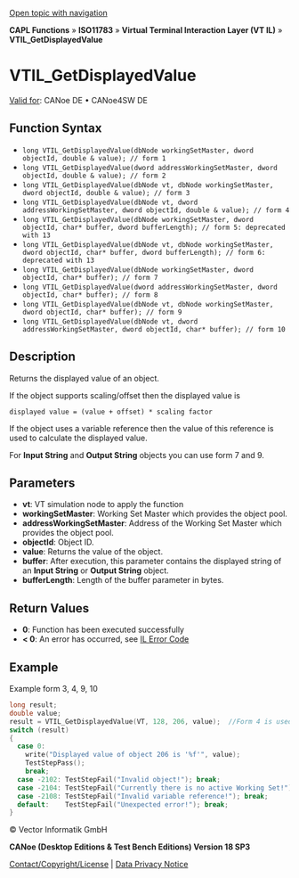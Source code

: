 [Open topic with navigation](../../../../../../CANoeDEFamily.htm#Topics/CAPLFunctions/ISO11783/ISOInteractionLayerVT/Functions/CAPLfunctionIso11783VTILGetDisplayedValue.md)

**CAPL Functions** » **ISO11783** » **Virtual Terminal Interaction Layer (VT IL)** » **VTIL_GetDisplayedValue**

# VTIL_GetDisplayedValue

[Valid for](../../../../Shared/FeatureAvailability.md):  CANoe DE • CANoe4SW DE

## Function Syntax

- `long VTIL_GetDisplayedValue(dbNode workingSetMaster, dword objectId, double & value); // form 1`
- `long VTIL_GetDisplayedValue(dword addressWorkingSetMaster, dword objectId, double & value); // form 2`
- `long VTIL_GetDisplayedValue(dbNode vt, dbNode workingSetMaster, dword objectId, double & value); // form 3`
- `long VTIL_GetDisplayedValue(dbNode vt, dword addressWorkingSetMaster, dword objectId, double & value); // form 4`
- `long VTIL_GetDisplayedValue(dbNode workingSetMaster, dword objectId, char* buffer, dword bufferLength); // form 5: deprecated with 13`
- `long VTIL_GetDisplayedValue(dbNode vt, dbNode workingSetMaster, dword objectId, char* buffer, dword bufferLength); // form 6: deprecated with 13`
- `long VTIL_GetDisplayedValue(dbNode workingSetMaster, dword objectId, char* buffer); // form 7`
- `long VTIL_GetDisplayedValue(dword addressWorkingSetMaster, dword objectId, char* buffer); // form 8`
- `long VTIL_GetDisplayedValue(dbNode vt, dbNode workingSetMaster, dword objectId, char* buffer); // form 9`
- `long VTIL_GetDisplayedValue(dbNode vt, dword addressWorkingSetMaster, dword objectId, char* buffer); // form 10`

## Description

Returns the displayed value of an object.

If the object supports scaling/offset then the displayed value is

`displayed value = (value + offset) * scaling factor`

If the object uses a variable reference then the value of this reference is used to calculate the displayed value.

For **Input String** and **Output String** objects you can use form 7 and 9.

## Parameters

- **vt**: VT simulation node to apply the function
- **workingSetMaster**: Working Set Master which provides the object pool.
- **addressWorkingSetMaster**: Address of the Working Set Master which provides the object pool.
- **objectId**: Object ID.
- **value**: Returns the value of the object.
- **buffer**: After execution, this parameter contains the displayed string of an **Input String** or **Output String** object.
- **bufferLength**: Length of the buffer parameter in bytes.

## Return Values

- **0**: Function has been executed successfully
- **< 0**: An error has occurred, see [IL Error Code](../../../CAPLfunctionsISOj1939ErrorCodes.md)

## Example

Example form 3, 4, 9, 10

```c
long result;
double value;
result = VTIL_GetDisplayedValue(VT, 128, 206, value);  //Form 4 is used
switch (result)
{
  case 0:
    write("Displayed value of object 206 is '%f'", value);
    TestStepPass();
    break;
  case -2102: TestStepFail("Invalid object!"); break;
  case -2104: TestStepFail("Currently there is no active Working Set!"); break;
  case -2108: TestStepFail("Invalid variable reference!"); break;
  default:    TestStepFail("Unexpected error!"); break;
}
```

© Vector Informatik GmbH

**CANoe (Desktop Editions & Test Bench Editions) Version 18 SP3**

[Contact/Copyright/License](../../../../Shared/ContactCopyrightLicense.md) | [Data Privacy Notice](https://www.vector.com/int/en/company/get-info/privacy-policy/)